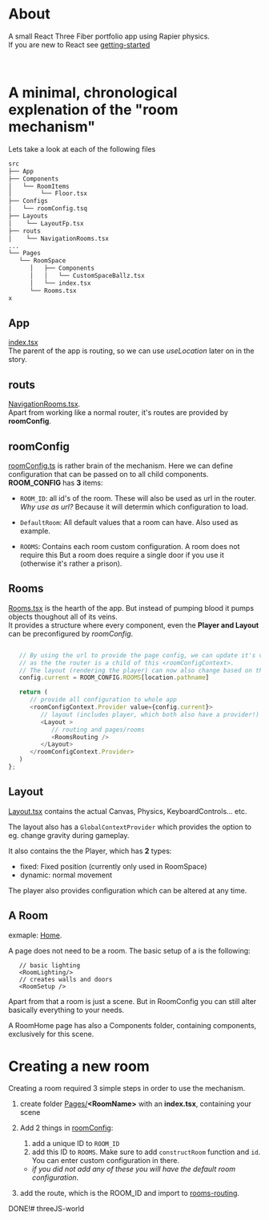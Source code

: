 # About
A small React Three Fiber portfolio app using Rapier physics. <br>
If you are new to React see [getting-started](DEVELOPMENT.md)

<br>

# A minimal, chronological explenation of the "room mechanism"

Lets take a look at each of the following files
```bash
src
├── App
├── Components
│   └── RoomItems
│        └── Floor.tsx
├── Configs
│   └── roomConfig.tsq
├── Layouts
│    └── LayoutFp.tsx
├── routs
│    └── NavigationRooms.tsx
...
└── Pages
   └── RoomSpace
      │   ├── Components
      │   │   └── CustomSpaceBallz.tsx
      │   └── index.tsx
      └── Rooms.tsx
x
```

## App 
[index.tsx](src/App/index.tsx)<br>
The parent of the app is routing, so we can use *useLocation* later on in the story.

## routs 
[NavigationRooms.tsx](src/routs/NavigationRooms.tsx).<br>
Apart from working like a normal router, it's routes are provided by **roomConfig**.


## roomConfig 
[roomConfig.ts](src/Configs/roomConfig.ts) is rather brain of the mechanism. Here we can define configuration that can be passed on to all child components.<br>
**ROOM_CONFIG** has **3** items:
- `ROOM_ID`: all id's of the room. These will also be used as url in the router.
   *Why use as url?*
   Because it will determin which configuration to load.

- `DefaultRoom`: All default values that a room can have. Also used as example.

- `ROOMS`: Contains each room custom configuration. A room does not require this
         But a room does require a single door if you use it (otherwise it's rather a prison).


## Rooms 
[Rooms.tsx](src/Pages/Rooms.tsx) is the hearth of the app. But instead of pumping blood it pumps objects thoughout all of its veins.<br>
It provides a structure where every component, even the **Player and Layout** can be preconfigured by *roomConfig*.

```ts

   // By using the url to provide the page config, we can update it's value before the page is rendered by the router,
   // as the the router is a child of this <roomConfigContext>.
   // The layout (rendering the player) can now also change based on the given RoomConfig
   config.current = ROOM_CONFIG.ROOMS[location.pathname]

   return (
      // provide all configuration to whole app
      <roomConfigContext.Provider value={config.current}>
         // layout (includes player, which both also have a provider!)
         <Layout >
            // routing and pages/rooms
            <RoomsRouting />
         </Layout>
      </roomConfigContext.Provider>
   )
};

```

## Layout
[Layout.tsx](src/Layouts/LayoutFp.tsx) contains the actual Canvas, Physics, KeyboardControls... etc. 

The layout also has a `GlobalContextProvider` which provides the option to eg. change gravity during gameplay.

It also contains the the Player, which has **2** types:
   - fixed: Fixed position (currently only used in RoomSpace)
   - dynamic: normal movement
  
The player also provides configuration which can be altered at any time.



## A Room
exmaple: [Home](src/Pages/Home/index.tsx).

A page does not need to be a room. The basic setup of a is the following:

```tsx
   // basic lighting
   <RoomLighting/>
   // creates walls and doors
   <RoomSetup />

```
Apart from that a room is just a scene. But in RoomConfig you can still alter basically everything to your needs.

A RoomHome page has also a Components folder, containing components, exclusively for this scene.





# Creating a new room
Creating a room required 3 simple steps in order to use the mechanism.

1. create folder [Pages/](Pages)**\<RoomName\>** with an **index.tsx**, containing your scene
   

2. Add 2 things in [roomConfig](src/Configs/roomConfig.ts): 
   1. add a unique ID to `ROOM_ID`
   2. add this ID to `ROOMS`. Make sure to add `constructRoom` function and `id`. You can enter custom configuration in there. 
   - *if you did not add any of these you will have the default room configuration*.
  
3. add the route, which is the ROOM_ID and import to [rooms-routing](src/routs/NavigationRooms.tsx).

DONE!# threeJS-world
